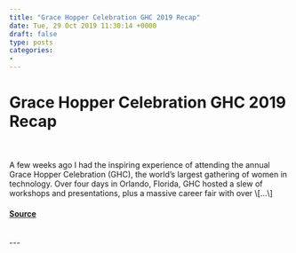 ```yaml
---
title: "Grace Hopper Celebration GHC 2019 Recap"
date: Tue, 29 Oct 2019 11:30:14 +0000
draft: false
type: posts
categories: 
- 
---
```

# Grace Hopper Celebration GHC 2019 Recap

<br/>

<br/>
A few weeks ago I had the inspiring experience of attending the annual Grace Hopper Celebration (GHC), the world’s largest gathering of women in technology. Over four days in Orlando, Florida, GHC hosted a slew of workshops and presentations, plus a massive career fair with over \[…\]

#### [Source](https://blog.trailofbits.com/2019/10/29/grace-hopper-celebration-2019/)

<br/>
---
